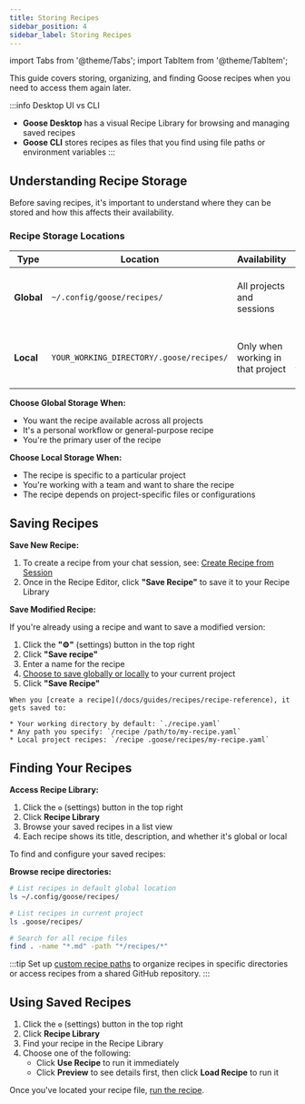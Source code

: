 ```yaml
---
title: Storing Recipes
sidebar_position: 4
sidebar_label: Storing Recipes
---
```


import Tabs from '@theme/Tabs';
import TabItem from '@theme/TabItem';

This guide covers storing, organizing, and finding Goose recipes when you need to access them again later. 

:::info Desktop UI vs CLI
- **Goose Desktop** has a visual Recipe Library for browsing and managing saved recipes
- **Goose CLI** stores recipes as files that you find using file paths or environment variables
:::

## Understanding Recipe Storage

Before saving recipes, it's important to understand where they can be stored and how this affects their availability.

### Recipe Storage Locations

| Type | Location | Availability | Best For |
|------|----------|-------------|----------|
| **Global** | `~/.config/goose/recipes/` | All projects and sessions | Personal workflows, general-purpose recipes |
| **Local** | `YOUR_WORKING_DIRECTORY/.goose/recipes/` | Only when working in that project | Project-specific workflows, team recipes |

**Choose Global Storage When:**
- You want the recipe available across all projects
- It's a personal workflow or general-purpose recipe
- You're the primary user of the recipe

**Choose Local Storage When:**
- The recipe is specific to a particular project
- You're working with a team and want to share the recipe
- The recipe depends on project-specific files or configurations


## Saving Recipes

<Tabs groupId="interface">
  <TabItem value="desktop" label="Goose Desktop" default>

**Save New Recipe:**
1. To create a recipe from your chat session, see: [Create Recipe from Session](/docs/guides/recipes/session-recipes#create-recipe)
2. Once in the Recipe Editor, click **"Save Recipe"** to save it to your Recipe Library

**Save Modified Recipe:**

If you're already using a recipe and want to save a modified version:
1. Click the **"⚙️"** (settings) button in the top right
2. Click **"Save recipe"**
3. Enter a name for the recipe
4. [Choose to save globally or locally](#recipe-storage-locations) to your current project
5. Click **"Save Recipe"**

  </TabItem>
  <TabItem value="cli" label="Goose CLI">

    When you [create a recipe](/docs/guides/recipes/recipe-reference), it gets saved to:

    * Your working directory by default: `./recipe.yaml`
    * Any path you specify: `/recipe /path/to/my-recipe.yaml`  
    * Local project recipes: `/recipe .goose/recipes/my-recipe.yaml`

  </TabItem>
</Tabs>


## Finding Your Recipes

<Tabs groupId="interface">
  <TabItem value="desktop" label="Goose Desktop" default>

**Access Recipe Library:**
1. Click the `⚙️` (settings) button in the top right
2. Click **Recipe Library**
3. Browse your saved recipes in a list view
4. Each recipe shows its title, description, and whether it's global or local

  </TabItem>
  <TabItem value="cli" label="Goose CLI">

To find and configure your saved recipes:

**Browse recipe directories:**
```bash
# List recipes in default global location
ls ~/.config/goose/recipes/

# List recipes in current project
ls .goose/recipes/

# Search for all recipe files
find . -name "*.md" -path "*/recipes/*"
```

:::tip
Set up [custom recipe paths](/docs/guides/recipes/session-recipes#configure-recipe-location) to organize recipes in specific directories or access recipes from a shared GitHub repository.
:::

  </TabItem>
</Tabs>




## Using Saved Recipes

<Tabs groupId="interface">
  <TabItem value="desktop" label="Goose Desktop" default>

1. Click the `⚙️` (settings) button in the top right
2. Click **Recipe Library**
3. Find your recipe in the Recipe Library
4. Choose one of the following:
   - Click **Use Recipe** to run it immediately
   - Click **Preview** to see details first, then click **Load Recipe** to run it

  </TabItem>
  <TabItem value="cli" label="Goose CLI">

Once you've located your recipe file, [run the recipe](/docs/guides/recipes/session-recipes#run-a-recipe).

  </TabItem>
</Tabs>
